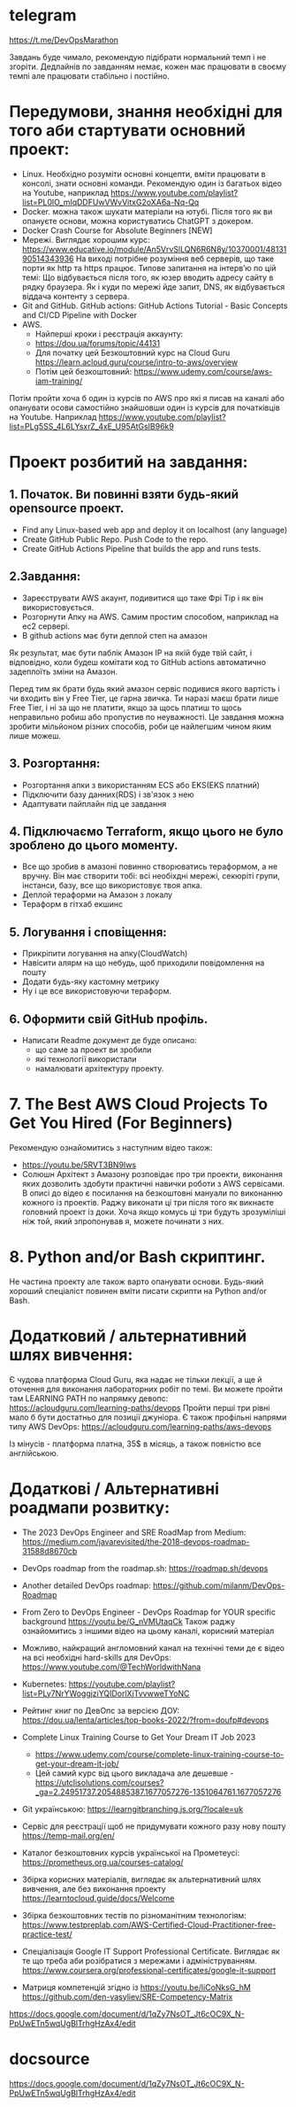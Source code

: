 # telegram
https://t.me/DevOpsMarathon

Завдань буде чимало, рекомендую підібрати нормальний темп і не згоріти.
Дедлайнів по завданням немає, кожен має працювати в своєму темпі але працювати стабільно і постійно.

# Передумови, знання необхідні для того аби стартувати основний проект:
- Linux. Необхідно розуміти основні концепти, вміти працювати в консолі, знати основні команди. Рекомендую один із багатьох відео на Youtube, наприклад https://www.youtube.com/playlist?list=PL0lO_mIqDDFUwVWvVitxG2oXA6a-Nq-Qq
- Docker. можна також шукати матеріали на ютубі. Після того як ви опануєте основи, можна користуватись ChatGPT з докером.
- Docker Crash Course for Absolute Beginners [NEW]
- Мережі. Виглядає хорошим курс: https://www.educative.io/module/An5VrvSlLQN6R6N8y/10370001/4813190514343936
На виході потрібне розуміння веб серверів, що таке порти як http та https працює.
Типове запитання на інтерв’ю по цій темі: Що відбувається після того, як юзер вводить адресу сайту в рядку браузера. Як і куди по мережі йде запит, DNS, як відбувається віддача контенту з сервера.
- Git and GitHub. GitHub actions: GitHub Actions Tutorial - Basic Concepts and CI/CD Pipeline with Docker
- AWS. 
  - Найперші кроки і реєстрація аккаунту:
  - https://dou.ua/forums/topic/44131
  - Для початку цей Безкоштовний курс на Cloud Guru https://learn.acloud.guru/course/intro-to-aws/overview
  - Потім цей безкоштовний: https://www.udemy.com/course/aws-iam-training/

Потім пройти хоча б один із курсів по AWS про які я писав на каналі або опанувати осови самостійно знайшовши один із курсів для початківців на Youtube. Наприклад https://www.youtube.com/playlist?list=PLg5SS_4L6LYsxrZ_4xE_U95AtGsIB96k9


# Проект розбитий на завдання:
## 1. Початок. Ви повинні взяти будь-який opensource проект.
  - Find any Linux-based web app and deploy it on localhost (any language)
  - Create GitHub Public Repo. Push Code to the repo.
  - Create GitHub Actions Pipeline that builds the app and runs tests.

##  2.Завдання:
  - Зареєструвати AWS акаунт, подивитися що таке Фрі Тір і як він використовується.
  - Розгорнути Апку на AWS. Самим простим способом, наприклад на ec2 сервері.
  - В github actions має бути деплой степ на амазон

Як результат, має бути паблік Амазон IP на якій буде твій сайт, і відповідно, коли будеш комітати код то GitHub actions автоматично задеплоїть зміни на Амазон.

Перед тим як брати будь який амазон сервіс подивися якого вартість і чи входить він у Free Tier, це гарна звичка. Ти наразі маєш брати лише Free Tier, і ні за що не платити, якщо за щось платиш то щось неправильно робиш або пропустив по неуважності.
Це завдання можна зробити мільйоном різних способів, роби це найлегшим чином яким лише можеш.

## 3. Розгортання:
  - Розгортання апки з використанням ECS або EKS(EKS платний)
  - Підключити базу данних(RDS) і зв'язок з нею 
  - Адаптувати пайплайн під це завдання

## 4. Підключаємо Terraform, якщо цього не було зроблено до цього моменту. 
  - Все що зробив в амазоні повинно створюватись тераформом, а не вручну. Він має створити тобі: всі необіхдні мережі, секюріті групи, інстанси, базу, все що використовує твоя апка.
  - Деплой тераформи на Амазон з локалу
  - Тераформ в гітхаб екшинс


## 5. Логування і сповіщення:
  - Прикріпити логування на апку(CloudWatch)
  - Навісити алярм на що небудь, щоб приходили повідомлення на пошту
  - Додати будь-яку кастомну метрику
  - Ну і це все використовуючи тераформ.

## 6. Оформити свій GitHub профіль. 
  - Написати Readme документ де буде описано:
    - що саме за проект ви зробили
    - які технології використали
    - намалювати архітектуру проекту.

# 7. The Best AWS Cloud Projects To Get You Hired (For Beginners)
Рекомендую ознайомитись з наступним відео також:
  - https://youtu.be/5RVT3BN9Iws
  - Солюшн Архітект з Амазону розповідає про три проекти, виконання яких дозволить здобути практичні навички роботи з AWS сервісами. 
В описі до відео є посилання на безкоштовні мануали по виконанню кожного із проектів.
Раджу виконати ці три після того як викнаєте головний проект із доки.
Хоча якщо комусь ці три будуть зрозуміліші ніж той, який зпропонував я, можете починати з них.

# 8. Python and/or Bash скриптинг. 
Не частина проекту але також варто опанувати основи. Будь-який хороший спеціаліст повинен вміти писати скрипти на Python and/or Bash.


# Додатковий / альтернативний шлях вивчення:
Є чудова платформа Cloud Guru, яка надає не тільки лекції, а ще й оточення для виконання лабораторних робіт по темі.
Ви можете пройти там LEARNING PATH по напрямку девопс: https://acloudguru.com/learning-paths/devops
Пройти перші три рівні мало б бути достатньо для позиції джуніора.
Є також профільні напрями типу AWS DevOps: https://acloudguru.com/learning-paths/aws-devops

Із мінусів - платформа платна, 35$ в місяць, а також повністю все англійською.


# Додаткові / Альтернативні роадмапи розвитку: 
- The 2023 DevOps Engineer and SRE RoadMap from Medium: https://medium.com/javarevisited/the-2018-devops-roadmap-31588d8670cb
- DevOps roadmap from the roadmap.sh: https://roadmap.sh/devops
- Another detailed DevOps roadmap: https://github.com/milanm/DevOps-Roadmap

- From Zero to DevOps Engineer - DevOps Roadmap for YOUR specific background https://youtu.be/G_nVMUtaqCk
Також раджу ознайомитись з іншими відео на цьому каналі, корисний матеріал

- Можливо, найкращий англомовний канал на технічні теми де є відео на всі необхідні hard-skills для DevOps: https://www.youtube.com/@TechWorldwithNana

- Kubernetes: https://youtube.com/playlist?list=PLy7NrYWoggjziYQIDorlXjTvvwweTYoNC	

- Рейтинг книг по ДевОпс за версією ДОУ: https://dou.ua/lenta/articles/top-books-2022/?from=doufp#devops

- Complete Linux Training Course to Get Your Dream IT Job 2023
  - https://www.udemy.com/course/complete-linux-training-course-to-get-your-dream-it-job/
  - Цей самий курс від цього викладача але дешевше - https://utclisolutions.com/courses?_ga=2.24951737.2054885387.1677057276-1351064761.1677057276

- Git українською: https://learngitbranching.js.org/?locale=uk

- Сервіс для реєстрації щоб не придумувати кожного разу нову пошту https://temp-mail.org/en/

- Каталог безкоштовних курсів української на Прометеусі: 
https://prometheus.org.ua/courses-catalog/

- Збірка корисних матеріалів, виглядає як альтернативний шлях вивчення, але без виконання проекту
https://learntocloud.guide/docs/Welcome

- Збірка безкоштовних тестів по різноманітним технологіям: https://www.testpreplab.com/AWS-Certified-Cloud-Practitioner-free-practice-test/

- Спеціалізація Google IT Support Professional Certificate.
Виглядає як те що треба аби розібратися з мережами і адмініструванням. https://www.coursera.org/professional-certificates/google-it-support

- Матриця компетенцій згідно із https://youtu.be/liCoNksG_hM
https://github.com/den-vasyliev/SRE-Competency-Matrix


https://docs.google.com/document/d/1qZy7NsOT_Jt6cOC9X_N-PpUwETn5wqUgBlTrhgHzAx4/edit

# docsource
https://docs.google.com/document/d/1qZy7NsOT_Jt6cOC9X_N-PpUwETn5wqUgBlTrhgHzAx4/edit
